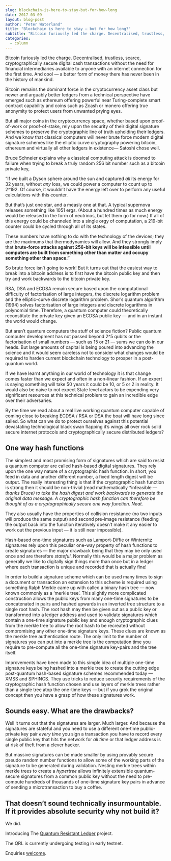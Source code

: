 ```yaml
---
slug: blockchain-is-here-to-stay-but-for-how-long
date: 2017-03-09
layout: blog-post
author: "Peter Waterland"
title: "Blockchain is here to stay — but for how long?"
subtitle: "Bitcoin furiously led the charge. Decentralised, trustless, scarce, cryptographically secure digital cash transactions without the need for financial intermediaries available to anyone with an internet connection for the first time. And cool — a better form of money there has never been in the history of mankind."
categories:
  - column
---
```


Bitcoin furiously led the charge. Decentralised, trustless, scarce, cryptographically secure digital cash transactions without the need for financial intermediaries available to anyone with an internet connection for the first time. And cool — a better form of money there has never been in the history of mankind.

Bitcoin remains the dominant force in the cryptocurrency asset class but newer and arguably better ledgers from a technical perspective have emerged such as ethereum offering powerful near Turing-complete smart contract capability and coins such as Zcash or monero offering true anonymity to protect users from unwanted prying eyes.

But all major coins in the cryptocurrency space, whether based upon proof-of-work or proof-of-stake, rely upon the security of their digital signature schemes to preserve the cryptographic line of truth upholding their ledgers. And we know that classical computers will never brute force modern digital signature schemes like the elliptic curve cryptography powering bitcoin, ethereum and virtually all other ledgers in existence— Satoshi chose well.

Bruce Schneier explains why a classical computing attack is doomed to failure when trying to break a truly random 256 bit number such as a bitcoin private key,

“If we built a Dyson sphere around the sun and captured *all* its energy for 32 years, without *any* loss, we could power a computer to count up to 2^192. Of course, it wouldn’t have the energy left over to perform any useful calculations with this counter.

But that’s just one star, and a measly one at that. A typical supernova releases something like 1051 ergs. (About a hundred times as much energy would be released in the form of neutrinos, but let them go for now.) If all of this energy could be channeled into a single orgy of computation, a 219-bit counter could be cycled through all of its states.

These numbers have nothing to do with the technology of the devices; they are the maximums that thermodynamics will allow. And they strongly imply that **brute-force attacks against 256-bit keys will be infeasible until computers are built from something other than matter and occupy something other than space.”**

So brute force isn’t going to work! But it turns out that the easiest way to break into a bitcoin address is to first have the bitcoin public key and then try and work backwards to the bitcoin private key.

RSA, DSA and ECDSA remain secure based upon the computational difficulty of factorisation of large integers, the discrete logarithm problem and the elliptic-curve discrete logarithm problem. Shor’s quantum algorithm (1994) solves factorisation of large integers and discrete logarithms in polynomial time. Therefore, a quantum computer could theoretically reconstitute the private key given an ECDSA public key — and in an instant the world would change.

But aren’t quantum computers the stuff of science fiction? Public quantum computer development has not passed beyond 2^5 qubits or the factorisation of small numbers — such as 15 or 21 — sums we can do in our heads. But large amounts of capital is being poured into advancing the science and it would seem careless not to consider what changes would be required to harden current blockchain technology to prosper in a post-quantum world.

If we have learnt anything in our world of technology it is that change comes faster than we expect and often in a non-linear fashion. If an expert is saying something will take 50 years it could be 10, or 5 or 2 in reality. It would also be naive to not expect State level actors to be expending very significant resources at this technical problem to gain an incredible edge over their adversaries.

By the time we read about a real live working quantum computer capable of coming close to breaking ECDSA / RSA or DSA the boat will have long since sailed. So what can we do to protect ourselves against this potential devastating technological black swan flapping it’s wings all over rock solid secure internet protocols and cryptographically secure distributed ledgers?

## One way hash functions

The simplest and most promising form of signatures which are said to resist a quantum computer are called hash-based digital signatures. They rely upon the one way nature of a cryptographic hash function. In short, you feed in data and another different number, a fixed length digest will be output. The really interesting thing is that if the cryptographic hash function is strong then it should be non-trivial (read mathematically *infeasible — *thanks Bruce) to take the hash digest and work backwards to generate the original data message. A cryptographic hash function can therefore be thought of as a cryptographically secure one way function. Neat.*

They also usually have the properties of collision resistance (no two inputs will produce the same output) and second pre-image resistance (feeding the output back into the function iteratively doesn’t make it any easier to work out the previous input — it is still near impossible).

Hash-based one-time signatures such as Lamport-Diffie or Winternitz signatures rely upon this peculiar one-way property of hash functions to create signatures — the major drawback being that they may be only used once and are therefore *stateful*. Normally this would be a major problem as generally we like to digitally sign things more than once but in a ledger where each transaction is unique and recorded that is actually fine!

In order to build a signature scheme which can be used many times to sign a document or transaction an extension to this scheme is required using something Ralph Merkle came up with called a binary hash tree — now known commonly as a ‘merkle tree’. This slightly more complicated construction allows the public keys from many one-time signatures to be concatenated in pairs and hashed upwards in an inverted tree structure to a single root hash. The root hash may then be given out as a public key or transformed into a ledger address and used to validate signatures which contain a one-time signature public key and enough cryptographic clues from the merkle tree to allow the root hash to be recreated without compromising any other one-time signature keys. These clues are known as the merkle tree authentication route. The only limit to the number of signatures you can put into a merkle tree is the computation time you require to pre-compute all the one-time signature key-pairs and the tree itself.

Improvements have been made to this simple idea of multiple one-time signature keys being hashed into a merkle tree to create the cutting edge post-quantum hash-based signature schemes recommended today — XMSS and SPHINCS. They use tricks to reduce security requirements of the cryptographic hash function chosen and use layers of merkle trees rather than a single tree atop the one-time keys — but if you grok the original concept then you have a grasp of how these signatures work.

## Sounds easy. What are the drawbacks?

Well it turns out that the signatures are larger. Much larger. And because the signatures are stateful and you need to use a different one-time public-private key pair *every time* you sign a transaction you have to record every single public key that hits the network for *all time* or that ledger address is at risk of theft from a clever hacker.

But massive signatures can be made smaller by using provably secure pseudo random number functions to allow some of the working parts of the signature to be generated during validation. Nesting merkle trees within merkle trees to create a *hypertree* allows infinitely extensible quantum-secure signatures from a common public key without the need to pre-compute hundreds of thousands of one-time signature key pairs in advance of sending a microtransaction to buy a coffee.

## That doesn’t sound technically insurmountable. If it provides absolute security why not build it?

We did.

Introducing The [Quantum Resistant Ledger](http://theQRL.org/) project.

The QRL is currently undergoing testing in early testnet. 

Enquiries [welcome](http://theQRL.org/).